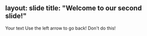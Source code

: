 layout: slide
title: "Welcome to our second slide!"
---
Your text
Use the left arrow to go back! Don't do this!
